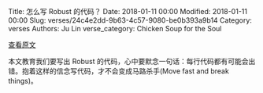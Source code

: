 Title: 怎么写 Robust 的代码？
Date: 2018-01-11 00:00
Modified: 2018-01-11 00:00
Slug: verses/24c4e2dd-9b63-4c57-9080-be0b393a9b14
Category: verses
Authors: Ju Lin
verse_category: Chicken Soup for the Soul

[查看原文](https://swizec.com/blog/always-put-side-effects-last/swizec/8057)

本文教育我们要写出 Robust 的代码，心中要默念一句话：每行代码都有可能会出错。抱着这样的信念写代码，才不会变成马路杀手(Move fast and break things)。
